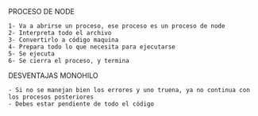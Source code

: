 PROCESO DE NODE

    1- Va a abrirse un proceso, ese proceso es un proceso de node
    2- Interpreta todo el archivo
    3- Convertirlo a código maquina
    4- Prepara todo lo que necesita para ejecutarse
    5- Se ejecuta
    6- Se cierra el proceso, y termina

DESVENTAJAS MONOHILO

    - Si no se manejan bien los errores y uno truena, ya no continua con los procesos posteriores
    - Debes estar pendiente de todo el código